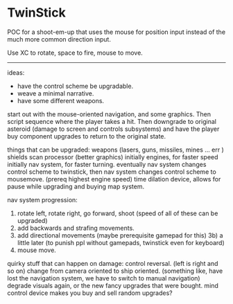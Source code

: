 TwinStick
=========

POC for a shoot-em-up that uses the mouse for position input instead of the much more common direction input.

Use XC to rotate, space to fire, mouse to move.


----
ideas:
* have the control scheme be upgradable.
* weave a minimal narrative.
* have some different weapons.

start out with the mouse-oriented navigation, and some graphics. Then script sequence where the player takes a hit. Then downgrade to original asteroid (damage to screen and controls subsystems) and have the player buy component upgrades to return to the original state.

things that can be upgraded:
weapons (lasers, guns, missiles, mines ... err )
shields
scan processor (better graphics)
initially engines, for faster speed
initially nav system, for faster turning.
eventually nav system changes control scheme to twinstick,
then nav system changes control scheme to mousemove. (prereq highest engine speed)
time dilation device, allows for pause while upgrading and buying
map system.

nav system progression:
1) rotate left, rotate right, go forward, shoot (speed of all of these can be upgraded)
2) add backwards and strafing movements.
3) add directional movements (maybe prerequisite gamepad for this)
3b) a little later (to punish ppl without gamepads, twinstick even for keyboard)
4) mouse move.


quirky stuff that can happen on damage:
control reversal. (left is right and so on)
change from camera oriented to ship oriented. (something like, have lost the navigation system, we have to switch to manual navigation)
degrade visuals again, or the new fancy upgrades that were bought.
mind control device makes you buy and sell random upgrades?
